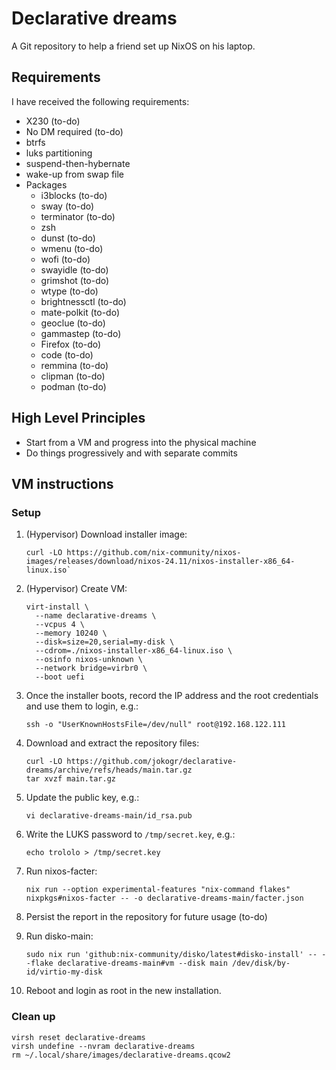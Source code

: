 # Declarative dreams

A Git repository to help a friend set up NixOS on his laptop.

## Requirements

I have received the following requirements:

- X230 (to-do)
- No DM required (to-do)
- btrfs
- luks partitioning
- suspend-then-hybernate
- wake-up from swap file
- Packages
  - i3blocks (to-do)
  - sway (to-do)
  - terminator (to-do)
  - zsh
  - dunst (to-do)
  - wmenu (to-do)
  - wofi (to-do)
  - swayidle (to-do)
  - grimshot (to-do)
  - wtype (to-do)
  - brightnessctl (to-do)
  - mate-polkit (to-do)
  - geoclue (to-do)
  - gammastep (to-do)
  - Firefox (to-do)
  - code (to-do)
  - remmina (to-do)
  - clipman (to-do)
  - podman (to-do)

## High Level Principles

- Start from a VM and progress into the physical machine
- Do things progressively and with separate commits

## VM instructions

### Setup

1. (Hypervisor) Download installer image:

    ```
    curl -LO https://github.com/nix-community/nixos-images/releases/download/nixos-24.11/nixos-installer-x86_64-linux.iso`
    ```

1. (Hypervisor) Create VM:

    ```
    virt-install \
      --name declarative-dreams \
      --vcpus 4 \
      --memory 10240 \
      --disk=size=20,serial=my-disk \
      --cdrom=./nixos-installer-x86_64-linux.iso \
      --osinfo nixos-unknown \
      --network bridge=virbr0 \
      --boot uefi
    ```

1. Once the installer boots, record the IP address and the root credentials and use them to login, e.g.:

    ```
    ssh -o "UserKnownHostsFile=/dev/null" root@192.168.122.111
    ```

1. Download and extract the repository files:

    ```
    curl -LO https://github.com/jokogr/declarative-dreams/archive/refs/heads/main.tar.gz
    tar xvzf main.tar.gz
    ```

1. Update the public key, e.g.:

   ```
   vi declarative-dreams-main/id_rsa.pub
   ```

1. Write the LUKS password to `/tmp/secret.key`, e.g.:

   ```
   echo trololo > /tmp/secret.key
   ```

1. Run nixos-facter:

    ```
    nix run --option experimental-features "nix-command flakes" nixpkgs#nixos-facter -- -o declarative-dreams-main/facter.json
    ```

1. Persist the report in the repository for future usage (to-do)

1. Run disko-main:

   ```
   sudo nix run 'github:nix-community/disko/latest#disko-install' -- --flake declarative-dreams-main#vm --disk main /dev/disk/by-id/virtio-my-disk
   ```

1. Reboot and login as root in the new installation.

### Clean up

```
virsh reset declarative-dreams
virsh undefine --nvram declarative-dreams
rm ~/.local/share/images/declarative-dreams.qcow2
```

